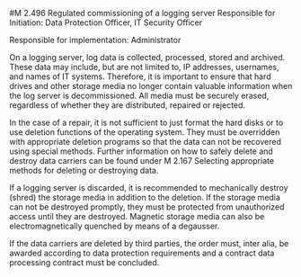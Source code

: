 #M 2.496 Regulated commissioning of a logging server
Responsible for Initiation: Data Protection Officer, IT Security Officer

Responsible for implementation: Administrator

On a logging server, log data is collected, processed, stored and archived. These data may include, but are not limited to, IP addresses, usernames, and names of IT systems. Therefore, it is important to ensure that hard drives and other storage media no longer contain valuable information when the log server is decommissioned. All media must be securely erased, regardless of whether they are distributed, repaired or rejected.

In the case of a repair, it is not sufficient to just format the hard disks or to use deletion functions of the operating system. They must be overridden with appropriate deletion programs so that the data can not be recovered using special methods. Further information on how to safely delete and destroy data carriers can be found under M 2.167 Selecting appropriate methods for deleting or destroying data.

If a logging server is discarded, it is recommended to mechanically destroy (shred) the storage media in addition to the deletion. If the storage media can not be destroyed promptly, they must be protected from unauthorized access until they are destroyed. Magnetic storage media can also be electromagnetically quenched by means of a degausser.

If the data carriers are deleted by third parties, the order must, inter alia, be awarded according to data protection requirements and a contract data processing contract must be concluded.



